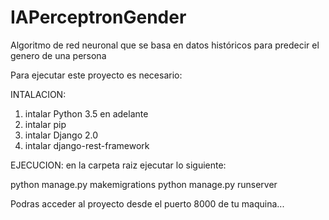 # IAPerceptronGender
Algoritmo de red neuronal que se basa en datos históricos para predecir el genero de una persona

Para ejecutar este proyecto es necesario:

INTALACION:
1. intalar Python 3.5 en adelante
2. intalar pip
3. intalar Django 2.0 
4. intalar django-rest-framework 

EJECUCION:
en la carpeta raiz ejecutar lo siguiente:

python manage.py makemigrations
python manage.py runserver

Podras acceder al proyecto desde el puerto 8000 de tu maquina...
